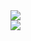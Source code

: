 <a href="#">
  <img align="center" src="https://github-readme-stats.vercel.app/api?username=JJ-VP&show_icons=true&theme=midnight-purple" />
</a></br>
<a href="https://github.com/JJ-VP/BEARbot">
  <img align="center" src="https://github-readme-stats.vercel.app/api/pin/?username=JJ-VP&repo=BEARbot&theme=midnight-purple" />
</a></br>
<!---
<a href="https://github.com/JJ-VP/amoled-replugged">
  <img align="center" src="https://github-readme-stats.vercel.app/api/pin/?username=JJ-VP&repo=amoled-replugged&theme=midnight-purple" />
</a></br>
<a href="https://github.com/JJ-VP/transparent-replugged">
  <img align="center" src="https://github-readme-stats.vercel.app/api/pin/?username=JJ-VP&repo=transparent-replugged&theme=midnight-purple" />
</a></br>
--->
